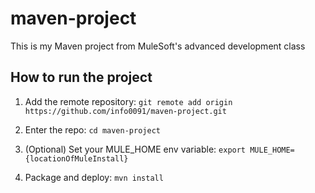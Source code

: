 # maven-project

This is my Maven project from MuleSoft's advanced development class

## How to run the project

1. Add the remote repository: `git remote add origin https://github.com/info0091/maven-project.git`

1. Enter the repo: `cd maven-project`

1. (Optional) Set your MULE_HOME env variable: `export MULE_HOME={locationOfMuleInstall}`

1. Package and deploy: `mvn install`